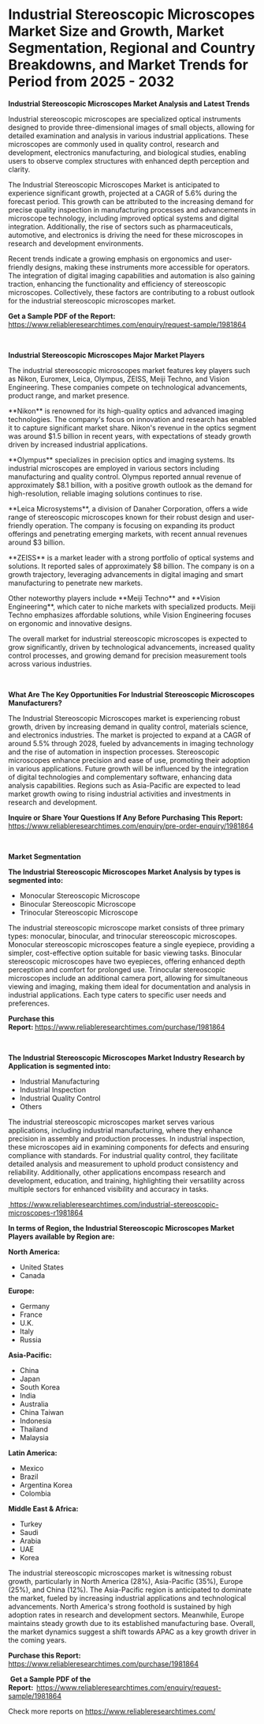 <p><h1>Industrial Stereoscopic Microscopes Market Size and Growth, Market Segmentation, Regional and Country Breakdowns, and Market Trends for Period from 2025 -  2032</h1></p><p><strong>Industrial Stereoscopic Microscopes Market Analysis and Latest Trends</strong></p>
<p><p>Industrial stereoscopic microscopes are specialized optical instruments designed to provide three-dimensional images of small objects, allowing for detailed examination and analysis in various industrial applications. These microscopes are commonly used in quality control, research and development, electronics manufacturing, and biological studies, enabling users to observe complex structures with enhanced depth perception and clarity.</p><p>The Industrial Stereoscopic Microscopes Market is anticipated to experience significant growth, projected at a CAGR of 5.6% during the forecast period. This growth can be attributed to the increasing demand for precise quality inspection in manufacturing processes and advancements in microscope technology, including improved optical systems and digital integration. Additionally, the rise of sectors such as pharmaceuticals, automotive, and electronics is driving the need for these microscopes in research and development environments. </p><p>Recent trends indicate a growing emphasis on ergonomics and user-friendly designs, making these instruments more accessible for operators. The integration of digital imaging capabilities and automation is also gaining traction, enhancing the functionality and efficiency of stereoscopic microscopes. Collectively, these factors are contributing to a robust outlook for the industrial stereoscopic microscopes market.</p></p>
<p><strong>Get a Sample PDF of the Report:&nbsp;</strong> <a href="https://www.reliableresearchtimes.com/enquiry/request-sample/1981864?utm_campaign=2669&utm_medium=2&utm_source=Github&utm_content=ia&utm_term=02032025&utm_id=industrial-stereoscopic-microscopes">https://www.reliableresearchtimes.com/enquiry/request-sample/1981864</a></p>
<p>&nbsp;</p>
<p><strong>Industrial Stereoscopic Microscopes Major Market Players</strong></p>
<p><p>The industrial stereoscopic microscopes market features key players such as Nikon, Euromex, Leica, Olympus, ZEISS, Meiji Techno, and Vision Engineering. These companies compete on technological advancements, product range, and market presence.</p><p>**Nikon** is renowned for its high-quality optics and advanced imaging technologies. The company's focus on innovation and research has enabled it to capture significant market share. Nikon's revenue in the optics segment was around $1.5 billion in recent years, with expectations of steady growth driven by increased industrial applications.</p><p>**Olympus** specializes in precision optics and imaging systems. Its industrial microscopes are employed in various sectors including manufacturing and quality control. Olympus reported annual revenue of approximately $8.1 billion, with a positive growth outlook as the demand for high-resolution, reliable imaging solutions continues to rise.</p><p>**Leica Microsystems**, a division of Danaher Corporation, offers a wide range of stereoscopic microscopes known for their robust design and user-friendly operation. The company is focusing on expanding its product offerings and penetrating emerging markets, with recent annual revenues around $3 billion.</p><p>**ZEISS** is a market leader with a strong portfolio of optical systems and solutions. It reported sales of approximately $8 billion. The company is on a growth trajectory, leveraging advancements in digital imaging and smart manufacturing to penetrate new markets.</p><p>Other noteworthy players include **Meiji Techno** and **Vision Engineering**, which cater to niche markets with specialized products. Meiji Techno emphasizes affordable solutions, while Vision Engineering focuses on ergonomic and innovative designs.</p><p>The overall market for industrial stereoscopic microscopes is expected to grow significantly, driven by technological advancements, increased quality control processes, and growing demand for precision measurement tools across various industries.</p></p>
<p>&nbsp;</p>
<p><strong>What Are The Key Opportunities For Industrial Stereoscopic Microscopes Manufacturers?</strong></p>
<p><p>The Industrial Stereoscopic Microscopes market is experiencing robust growth, driven by increasing demand in quality control, materials science, and electronics industries. The market is projected to expand at a CAGR of around 5.5% through 2028, fueled by advancements in imaging technology and the rise of automation in inspection processes. Stereoscopic microscopes enhance precision and ease of use, promoting their adoption in various applications. Future growth will be influenced by the integration of digital technologies and complementary software, enhancing data analysis capabilities. Regions such as Asia-Pacific are expected to lead market growth owing to rising industrial activities and investments in research and development.</p></p>
<p><strong>Inquire or Share Your Questions If Any Before Purchasing This Report:</strong> <a href="https://www.reliableresearchtimes.com/enquiry/pre-order-enquiry/1981864?utm_campaign=2669&utm_medium=2&utm_source=Github&utm_content=ia&utm_term=02032025&utm_id=industrial-stereoscopic-microscopes">https://www.reliableresearchtimes.com/enquiry/pre-order-enquiry/1981864</a></p>
<p>&nbsp;</p>
<p><strong>Market Segmentation</strong></p>
<p><strong>The Industrial Stereoscopic Microscopes Market Analysis by types is segmented into:</strong></p>
<p><ul><li>Monocular Stereoscopic Microscope</li><li>Binocular Stereoscopic Microscope</li><li>Trinocular Stereoscopic Microscope</li></ul></p>
<p><p>The industrial stereoscopic microscope market consists of three primary types: monocular, binocular, and trinocular stereoscopic microscopes. Monocular stereoscopic microscopes feature a single eyepiece, providing a simpler, cost-effective option suitable for basic viewing tasks. Binocular stereoscopic microscopes have two eyepieces, offering enhanced depth perception and comfort for prolonged use. Trinocular stereoscopic microscopes include an additional camera port, allowing for simultaneous viewing and imaging, making them ideal for documentation and analysis in industrial applications. Each type caters to specific user needs and preferences.</p></p>
<p><strong>Purchase this Report:&nbsp;</strong><a href="https://www.reliableresearchtimes.com/purchase/1981864?utm_campaign=2669&utm_medium=2&utm_source=Github&utm_content=ia&utm_term=02032025&utm_id=industrial-stereoscopic-microscopes">https://www.reliableresearchtimes.com/purchase/1981864</a></p>
<p>&nbsp;</p>
<p><strong>The Industrial Stereoscopic Microscopes Market Industry Research by Application is segmented into:</strong></p>
<p><ul><li>Industrial Manufacturing</li><li>Industrial Inspection</li><li>Industrial Quality Control</li><li>Others</li></ul></p>
<p><p>The industrial stereoscopic microscopes market serves various applications, including industrial manufacturing, where they enhance precision in assembly and production processes. In industrial inspection, these microscopes aid in examining components for defects and ensuring compliance with standards. For industrial quality control, they facilitate detailed analysis and measurement to uphold product consistency and reliability. Additionally, other applications encompass research and development, education, and training, highlighting their versatility across multiple sectors for enhanced visibility and accuracy in tasks.</p></p>
<p><a href="https://www.reliableresearchtimes.com/industrial-stereoscopic-microscopes-r1981864?utm_campaign=2669&utm_medium=2&utm_source=Github&utm_content=ia&utm_term=02032025&utm_id=industrial-stereoscopic-microscopes">&nbsp;https://www.reliableresearchtimes.com/industrial-stereoscopic-microscopes-r1981864</a></p>
<p><strong>In terms of Region, the Industrial Stereoscopic Microscopes Market Players available by Region are:</strong></p>
<p>
    <p> <strong> North America: </strong>
        <ul>
            <li>United States</li>
            <li>Canada</li>
        </ul>
        </p> 
    <p> <strong> Europe: </strong>
        <ul>
            <li>Germany</li>
            <li>France</li>
            <li>U.K.</li>
            <li>Italy</li>
            <li>Russia</li>
        </ul>
        </p> 
    <p> <strong> Asia-Pacific: </strong>
        <ul>
            <li>China</li>
            <li>Japan</li>
            <li>South Korea</li>
            <li>India</li>
            <li>Australia</li>
            <li>China Taiwan</li>
            <li>Indonesia</li>
            <li>Thailand</li>
            <li>Malaysia</li>
        </ul>
        </p> 
    <p> <strong> Latin America: </strong>
        <ul>
            <li>Mexico</li>
            <li>Brazil</li>
            <li>Argentina Korea</li>
            <li>Colombia</li>
        </ul>
        </p> 
    <p> <strong> Middle East & Africa: </strong>
        <ul>
            <li>Turkey</li>
            <li>Saudi</li>
            <li>Arabia</li>
            <li>UAE</li>
            <li>Korea</li>
        </ul>
    </p>
    </p>
<p><p>The industrial stereoscopic microscopes market is witnessing robust growth, particularly in North America (28%), Asia-Pacific (35%), Europe (25%), and China (12%). The Asia-Pacific region is anticipated to dominate the market, fueled by increasing industrial applications and technological advancements. North America's strong foothold is sustained by high adoption rates in research and development sectors. Meanwhile, Europe maintains steady growth due to its established manufacturing base. Overall, the market dynamics suggest a shift towards APAC as a key growth driver in the coming years.</p></p>
<p><strong>Purchase this Report: </strong><a href="https://www.reliableresearchtimes.com/purchase/1981864?utm_campaign=2669&utm_medium=2&utm_source=Github&utm_content=ia&utm_term=02032025&utm_id=industrial-stereoscopic-microscopes">https://www.reliableresearchtimes.com/purchase/1981864</a></p>
<p>&nbsp;<strong>Get a Sample PDF of the Report:&nbsp;&nbsp;</strong><a href="https://www.reliableresearchtimes.com/enquiry/request-sample/1981864?utm_campaign=2669&utm_medium=2&utm_source=Github&utm_content=ia&utm_term=02032025&utm_id=industrial-stereoscopic-microscopes">https://www.reliableresearchtimes.com/enquiry/request-sample/1981864</a></p>
<p><strong></strong></p>
<p>Check more reports on <a href="https://www.reliableresearchtimes.com/?utm_campaign=2669&utm_medium=2&utm_source=Github&utm_content=ia&utm_term=02032025&utm_id=industrial-stereoscopic-microscopes">https://www.reliableresearchtimes.com/</a></p>